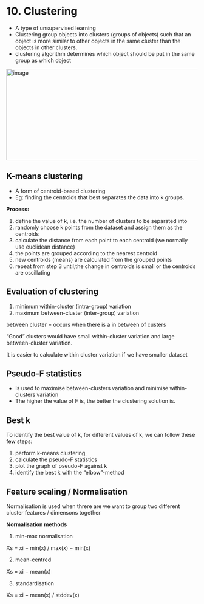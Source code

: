 # 10. Clustering
- A type of unsupervised learning
- Clustering group objects into clusters (groups of objects) such that an object is more similar to other objects in the same cluster than the objects in other clusters.
- clustering algorithm determines which object should be put in the same group as which object

<img width="542" height="241" alt="image" src="https://github.com/user-attachments/assets/6059d4d2-421b-434d-ba30-90e120152faf" />

## K-means clustering
- A form of centroid-based clustering
- Eg: finding the centroids that best separates the data into k groups.

**Process:**
1. define the value of k, i.e. the number of clusters to be separated into 
2. randomly choose k points from the dataset and assign them as the centroids
3. calculate the distance from each point to each centroid (we normally use euclidean distance)
4. the points are grouped according to the nearest centroid
5. new centroids (means) are calculated from the grouped points
6. repeat from step 3 until,the change in centroids is small or the centroids are oscillating

## Evaluation of clustering
1. minimum within-cluster (intra-group) variation
2. maximum between-cluster (inter-group) variation

between cluster = occurs when there is a in between of custers

“Good” clusters would have small within-cluster variation and large between-cluster
variation.

It is easier to calculate within cluster variation if we have smaller dataset

## Pseudo-F statistics
- Is used to maximise between-clusters variation and minimise within-clusters variation
- The higher the value of F is, the better the clustering solution is.

## Best k
To identify the best value of k, for different values of k, we can follow these few steps:
1. perform k-means clustering,
2. calculate the pseudo-F statistics
3. plot the graph of pseudo-F against k
4. identify the best k with the “elbow”-method

## Feature scaling / Normalisation
Normalisation is used when threre are we want to group two different cluster features / dimensons together

**Normalisation methods**
1. min-max normalisation

Xs = xi − min(x) / max(x) − min(x)

2. mean-centred
   
Xs = xi − mean(x)

3. standardisation

Xs = xi − mean(x) / stddev(x)
